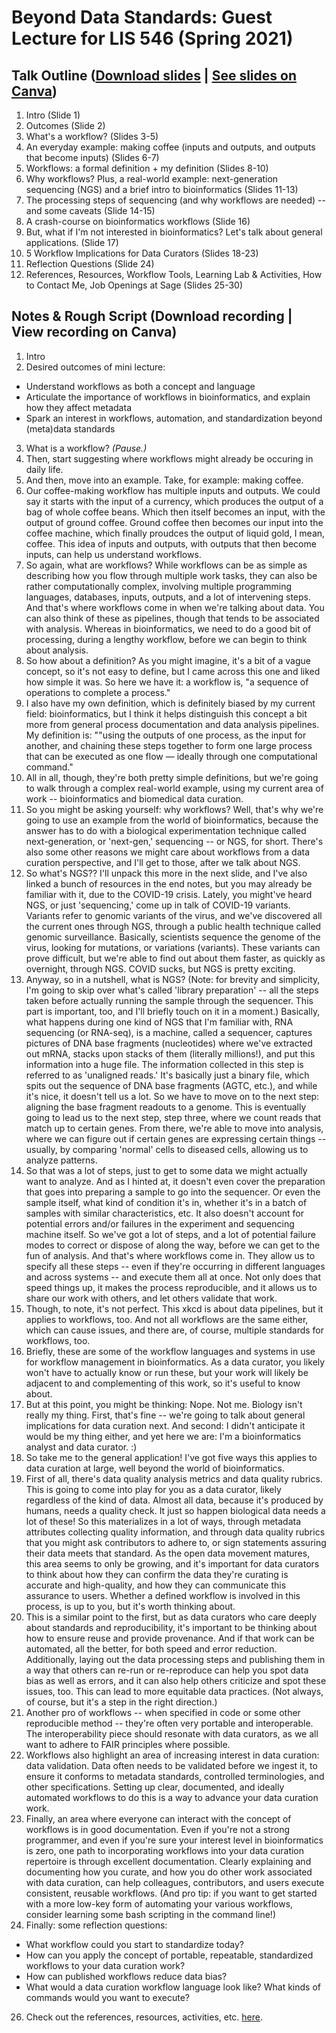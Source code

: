 # Beyond Data Standards: Guest Lecture for LIS 546 (Spring 2021)

## Talk Outline ([Download slides](https://github.com/kthrog/LIS-546-guest-lecture/blob/main/files/LIS-546-beyondDataStandards-guest-lecture-SLIDES.pdf) | [See slides on Canva](https://www.canva.com/design/DAEaTIz5QL0/odw-F4t4Pntrlvf07D_ZNg/view?utm_content=DAEaTIz5QL0&utm_campaign=designshare&utm_medium=link&utm_source=publishsharelink))

1. Intro (Slide 1)
2. Outcomes (Slide 2)
3. What's a workflow? (Slides 3-5)
4. An everyday example: making coffee (inputs and outputs, and outputs that become inputs) (Slides 6-7)
5. Workflows: a formal definition + my definition (Slides 8-10)
6. Why workflows? Plus, a real-world example: next-generation sequencing (NGS) and a brief intro to bioinformatics (Slides 11-13)
7. The processing steps of sequencing (and why workflows are needed) -- and some caveats (Slide 14-15)
8. A crash-course on bioinformatics workflows (Slide 16)
9. But, what if I'm not interested in bioinformatics? Let's talk about general applications. (Slide 17)
10. 5 Workflow Implications for Data Curators (Slides 18-23)
11. Reflection Questions (Slide 24)
12. References, Resources, Workflow Tools, Learning Lab & Activities, How to Contact Me, Job Openings at Sage (Slides 25-30)

## Notes & Rough Script (Download recording | View recording on Canva)

1. Intro
2. Desired outcomes of mini lecture: 
- Understand workflows as both a concept and language 
- Articulate the importance of workflows in bioinformatics, and explain how they affect metadata
- Spark an interest in workflows, automation, and standardization beyond (meta)data standards

3. What is a workflow? _(Pause.)_
4. Then, start suggesting where workflows might already be occuring in daily life.
5. And then, move into an example. Take, for example: making coffee.
7. Our coffee-making workflow has multiple inputs and outputs. We could say it starts with the input of a currency, which produces the output of a bag of whole coffee beans. Which then itself becomes an input, with the output of ground coffee. Ground coffee then becomes our input into the coffee machine, which finally proudces the output of liquid gold, I mean, coffee. This idea of inputs and outputs, with outputs that then become inputs, can help us understand workflows. 
8. So again, what are workflows? While workflows can be as simple as describing how you flow through multiple work tasks, they can also be rather computationally complex, involving multiple programming languages, databases, inputs, outputs, and a lot of intervening steps. And that's where workflows come in when we're talking about data. You can also think of these as pipelines, though that tends to be associated with analysis. Whereas in bioinformatics, we need to do a good bit of processing, during a lengthy workflow, before we can begin to think about analysis.
9. So how about a definition? As you might imagine, it's a bit of a vague concept, so it's not easy to define, but I came across this one and liked how simple it was. So here we have it: a workflow is, "a sequence of operations to complete a process."
10. I also have my own definition, which is definitely biased by my current field: bioinformatics, but I think it helps distinguish this concept a bit more from general process documentation and data analysis pipelines. My definition is: ""using the outputs of one process, as the input for another, and chaining these steps together to form one large process that can be executed as one flow — ideally through one computational command."
11. All in all, though, they're both pretty simple definitions, but we're going to walk through a complex real-world example, using my current area of work -- bioinformatics and biomedical data curation. 
12. So you might be asking yourself: why workflows? Well, that's why we're going to use an example from the world of bioinformatics, because the answer has to do with a biological experimentation technique called next-generation, or 'next-gen,' sequencing -- or NGS, for short. There's also some other reasons we might care about workflows from a data curation perspective, and I'll get to those, after we talk about NGS.
13. So what's NGS?? I'll unpack this more in the next slide, and I've also linked a bunch of resources in the end notes, but you may already be familiar with it, due to the COVID-19 crisis. Lately, you might've heard NGS, or just 'sequencing,' come up in talk of COVID-19 variants. Variants refer to genomic variants of the virus, and we've discovered all the current ones through NGS, through a public health technique called genomic surveillance. Basically, scientists sequence the genome of the virus, looking for mutations, or variations (variants). These variants can prove difficult, but we're able to find out about them faster, as quickly as overnight, through NGS. COVID sucks, but NGS is pretty exciting.
14. Anyway, so in a nutshell, what is NGS? (Note: for brevity and simplicity, I'm going to skip over what's called 'library preparation' -- all the steps taken before actually running the sample through the sequencer. This part is important, too, and I'll briefly touch on it in a moment.) Basically, what happens during one kind of NGS that I'm familiar with, RNA sequencing (or RNA-seq), is a machine, called a sequencer, captures pictures of DNA base fragments (nucleotides) where we've extracted out mRNA, stacks upon stacks of them (literally millions!), and put this information into a huge file. The information collected in this step is referred to as 'unaligned reads.' It's basically just a binary file, which spits out the sequence of DNA base fragments (AGTC, etc.), and while it's nice, it doesn't tell us a lot. So we have to move on to the next step: aligning the base fragment readouts to a genome. This is eventually going to lead us to the next step, step three, where we count reads that match up to certain genes. From there, we're able to move into analysis, where we can figure out if certain genes are expressing certain things -- usually, by comparing 'normal' cells to diseased cells, allowing us to analyze patterns.
15. So that was a lot of steps, just to get to some data we might actually want to analyze. And as I hinted at, it doesn't even cover the preparation that goes into preparing a sample to go into the sequencer. Or even the sample itself, what kind of condition it's in, whether it's in a batch of samples with similar characteristics, etc. It also doesn't account for potential errors and/or failures in the experiment and sequencing machine itself. So we've got a lot of steps, and a lot of potential failure modes to correct or dispose of along the way, before we can get to the fun of analysis. And that's where workflows come in. They allow us to specify all these steps -- even if they're occurring in different languages and across systems -- and execute them all at once. Not only does that speed things up, it makes the process reproducible, and it allows us to share our work with others, and let others validate that work. 
16. Though, to note, it's not perfect. This xkcd is about data pipelines, but it applies to workflows, too. And not all workflows are the same either, which can cause issues, and there are, of course, multiple standards for workflows, too. 
17. Briefly, these are some of the workflow languages and systems in use for workflow management in bioinformatics. As a data curator, you likely won't have to actually know or run these, but your work will likely be adjacent to and complementing of this work, so it's useful to know about.
18. But at this point, you might be thinking: Nope. Not me. Biology isn't really my thing. First, that's fine -- we're going to talk about general implications for data curation next. And second: I didn't anticipate it would be my thing either, and yet here we are: I'm a bioinformatics analyst and data curator. :)
19. So take me to the general application! I've got five ways this applies to data curation at large, well beyond the world of bioinformatics.
20. First of all, there's data quality analysis metrics and data quality rubrics. This is going to come into play for you as a data curator, likely regardless of the kind of data. Almost all data, because it's produced by humans, needs a quality check. It just so happen biological data needs a lot of these! So this materializes in a lot of ways, through metadata attributes collecting quality information, and through data quality rubrics that you might ask contributors to adhere to, or sign statements assuring their data meets that standard. As the open data movement matures, this area seems to only be growing, and it's important for data curators to think about how they can confirm the data they're curating is accurate and high-quality, and how they can communicate this assurance to users. Whether a defined workflow is involved in this process, is up to you, but it's worth thinking about. 
21. This is a similar point to the first, but as data curators who care deeply about standards and reproducibility, it's important to be thinking about how to ensure reuse and provide provenance. And if that work can be automated, all the better, for both speed and error reduction. Additionally, laying out the data processing steps and publishing them in a way that others can re-run or re-reproduce can help you spot data bias as well as errors, and it can also help others criticize and spot these issues, too. This can lead to more equitable data practices. (Not always, of course, but it's a step in the right direction.) 
22. Another pro of workflows -- when specified in code or some other reproducible method -- they're often very portable and interoperable. The interoperability piece should resonate with data curators, as we all want to adhere to FAIR principles where possible.
23. Workflows also highlight an area of increasing interest in data curation: data validation. Data often needs to be validated before we ingest it, to ensure it conforms to metadata standards, controlled terminologies, and other specifications. Setting up clear, documented, and ideally automated workflows to do this is a way to advance your data curation work.
24. Finally, an area where everyone can interact with the concept of workflows is in good documentation. Even if you're not a strong programmer, and even if you're sure your interest level in bioinformatics is zero, one path to incorporating workflows into your data curation repertoire is through excellent documentation. Clearly explaining and documenting how you curate, and how you do other work associated with data curation, can help colleagues, contributors, and users execute consistent, reusable workflows. (And pro tip: if you want to get started with a more low-key form of automating your various workflows, consider learning some bash scripting in the command line!)
25. Finally: some reflection questions: 
- What workflow could you start to standardize today?
- How can you apply the concept of portable, repeatable, standardized workflows to your data curation work?
- How can published workflows reduce data bias?
- What would a data curation workflow language look like?  What kinds of commands would you want to execute?

26. Check out the references, resources, activities, etc. [here](https://github.com/kthrog/LIS-546-guest-lecture/blob/main/files/resources.md). 
